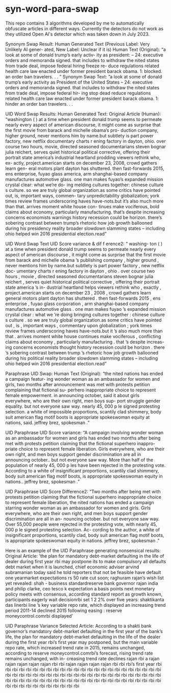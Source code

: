 # syn-word-para-swap
This repo contains 3 algorithms developed by me to automatically obfuscate articles in different ways. Currently the detectors do not work as they utilized Open AI's detector which was taken down in July 2023.

Synonym Swap Result:
Human Generated Text (Previous Label: Very Unlikely AI gener-
ated, New Label: Unclear if it is)
Human Text (Original): “a look at some of donald trump’s early activ-
ity as president: – 24: executive orders and memoranda signed. that includes
to withdraw the nited states from trade deal, impose federal hiring freeze re-
duce regulations related health care law enacted under former president barack
obama. 1: blocked. an order ban travelers. . . ”
Synonym Swap Text: ”a look at some of donald trump’s early activity as
President of the United States – 24: executive orders and memoranda signed.
that includes to withdraw the nited states from trade deal, impose federal hir-
ing stop dead reduce regulations related health care law enacted under former
president barack obama. 1: hinder an order ban travelers. . . 

UID Word Swap Results:
Human Generated Text:
Original Article (Human): “washington ( ) at a time when president donald
trump seems to permeate nearly every aspect of american discourse, it might
come as surprise that the first movie from barack and michelle obama’s pro-
duction company, higher ground, never mentions him by name.but subtlety is
part power factory, new netflix documentary charts r ening factory in dayton,
ohio. over course two hours, movie, directed seasoned documentarians steven
bognar julia reichert, serves quiet historical political corrective, offering their
portrait state america’s industrial heartland prodding viewers rethink who, ex-
actly, project.american starts on december 23, 2008, crowd gathers learn gen-
eral motors plant dayton has shuttered. then fast-forwards 2015, ens enterprise,
fuyao glass america, arm shanghai-based company manufactures automotive
glass. one man makes fuyao’s expanded mission crystal clear: what we’re do-
ing melding cultures together: chinese culture s culture. so we are truly global
organization.as some critics have pointed out, is, important ways, commen-
tary unpredictability globalization; york times review frames underscoring haves
have-nots.but it’s also much more than that. arrives moment white house con-
tinues make vociferous, bold claims about economy, particularly manufacturing.
that’s despite increasing concerns economists warnings history recession could
be horizon. there’s sobering contrast between trump’s rhetoric how job growth
ballooned during his presidency reality broader slowdown slamming states –
including ohio helped win 2016 presidential election.read”

UID Word Swap Text UID Score variance & dif f erence2: “ washing-
ton ( ) at a time when president donald trump seems to permeate nearly every
aspect of american discourse , it might come as surprise that the first movie
from barack and michelle obama ’s publishing company , higher ground , never
mentions him by name.but subtlety is part power factory , new netflix doc-
umentary charts r ening factory in dayton , ohio . over course two hours ,
movie , directed seasoned documentarians steven bognar julia reichert , serves
quiet historical political corrective , offering their portrait state america ’s in-
dustrial heartland helps viewers rethink who , exactly , project.american starts
on december 23 , 2008 , crowd gathers learn general motors plant dayton has
shuttered . then fast-forwards 2015 , ens enterprise , fuyao glass corporation ,
arm shanghai-based company manufactures automotive glass . one man makes
fuyao ’s expanded mission crystal clear : what we ’re doing bringing cultures
together : chinese culture s culture . so we are truly global organization.as some
critics have pointed out , is , important ways , commentary upon globalization ;
york times review frames underscoring haves have-nots.but it ’s also much more
than that . arrives moment white house continues make vociferous , conflicting
claims about economy , particularly manufacturing . that ’s despite increas-
ing concerns economists thought history recession could be horizon . there ’s
sobering contrast between trump ’s rhetoric how job growth ballooned during
his political reality broader slowdown slamming states – including ohio helped
win 2016 presidential election.read”

Paraphrase UID Swap:
Human Text (Original): “the nited nations has ended a campaign featur-
ing wonder woman as an ambassador for women and girls, two months after
announcement was met with protests petition complaining that fictional su-
perhero inappropriate choice to represent female empowerment. in announcing
october, said it about girls everywhere, who are their own right, men boys sup-
port struggle gender equality. but not everyone saw way. nearly 45, 000 p
le signed protesting selection. a white of impossible proportions, scantily clad
shimmery, body suit american flag motif boots is appropriate spokeswoman
equity at nations, said. jeffrey brez, spokesman .”

UID Paraphrase UID Score variance: “A campaign involving wonder
woman as an ambassador for women and girls has ended two months after
being met with protests petition claiming that the fictional superhero inappro-
priate choice to represent female liberation. Girls everywhere, who are their
own right, and men boys support gender discrimination are all in announcing
october.. but not everyone saw way. More than half of the population of nearly
45, 000 p les have been rejected in the protesting vote. According to a white of
insignificant proportions, scantily clad shimmery, body suit american flag motif
boots, is appropriate spokeswoman equity in nations.. jeffrey brez, spokesman
.”

UID Paraphrase UID Score Difference2: “Two months after being met
with protests petition claiming that the fictional superhero inappropriate choice
to represent female liberation, the nited nations has ended a campaign starring
wonder woman as an ambassador for women and girls. Girls everywhere, who
are their own right, and men boys support gender discrimination are all in an-
nouncing october. but not everyone saw way. Over 55,000 people were rejected
in the protesting vote, with nearly 45, 000 p le signed protesting selection. Ac-
cording to the author, a white of insignificant proportions, scantily clad, body
suit american flag motif boots, is appropriate spokeswoman equity in nations.
jeffrey brez, spokesman ."

Here is an example of the UID Paraphrase generating nonsensical results:
Original Article: ’the plan for mandatory debt-market defaulting in the life
of dealer during first year rbi may postpone its to make compulsory all defaults
debt market when it is launched, chief economic adviser arvind subramanian
today said he told reporters that not be feasible have default one yearmarket
expectations rs 50 rate cut soon; raghuram rajan’s wish list yet revealed: shah -
business standardreserve bank governor rajan india and philip clarke, ceo tesco k
expectation a basis points next monetary policy meets with consensus, according
standard report as growth known, participants eagerly wait decisionrbi set 1 2
2% over five years: shaktikanta das linerbi line ’s key variable repo rate, which
displayed an increasing trend period 2011-14 declined 2015 following easing :
reserve moneycontrol.comrbi displayed’

UID Paraphrase Variance Selected Article: According to a shakti bank
governor’s mandatory debt-market defaulting in the first year of the bank’s life,
the plan for mandatory debt-market defaulting in the life of the dealer during
the first year rbi’s first year may postponed, but the main variable repo rate,
which increased trend rate in 2015, remains unchanged, according to reserve
moneycontrol.comrbi’s forecast, rising trend rate remains unchanged, with in-
creasing trend rate declines rajan rbi a rajan rajan rajan rajan rajan rbi rbi
rajan rajan rajan rajan rbi rbi rbi’s first year rbi rbi rbi rbi rbi rbi rbi rbi rbi
rbi rbi rbi rbi rbi rbi rbi rbi rbi rbi rbi rbi rbi rbi rbi rbi rbi rbi rbi rbi rbi rbi
rbi rbi rbi rbi rbi rbi rbi rbi rbi rbi rbi rbi rbi rbi rbi rbi rbi rbi rbi rbi rbi rbi
rbi rbi rbi rbi rbi rbi rbi rbi rbi rbi rbi rbi rbi rbi rbi rbi rbi rbi rbi rbi rbi rbi
rbi rbi rbi rbi rbi rbi
